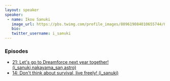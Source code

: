 ```yaml
---
layout: speaker
speaker:
 - name: Ikou Sanuki
   image_url: https://pbs.twimg.com/profile_images/809619084010655744/O9PIDt7K_400x400.jpg
   bio:
   twitter_username: i_sanuki
---
```


### Episodes

- [21: Let's go to Dreamforce next year together! (i_sanuki,nakayama_san,astro)](/021/)
- [14: Don't think about survival, live freely! (i_sanuki)](/014/)
